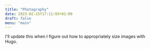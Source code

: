 ```yaml
---
title: "Photography"
date: 2023-02-15T17:11:03+01:00
draft: false
menu: "main"
---
```

I'll update this when I figure out how to appropriately size images with Hugo.